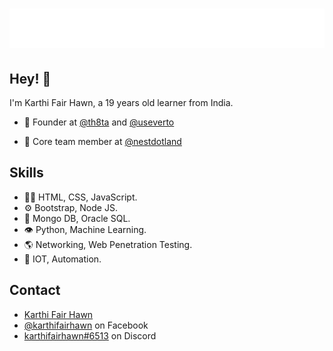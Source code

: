 <h1 align="center">
  <img src="https://raw.githubusercontent.com/karthifairhawn/karthifairhawn/d013bdc9ae0c9ddf969dd218360dac32f1f7f5da/name.svg" alt="Marton Lederer" />
</h1>

## Hey! 👋
I'm Karthi Fair Hawn, a 19 years old learner from India.

- 🧭 Founder at [@th8ta](https://github.com/th8ta) and [@useverto](https://github.com/useverto)

- 👥 Core team member at [@nestdotland](https://github.com/nestdotland)

## Skills
- 👨‍💻 HTML, CSS, JavaScript.
- ⚙️ Bootstrap, Node JS.
- 💽 Mongo DB, Oracle SQL.
- 👁️ Python, Machine Learning.
- 🌎 Networking, Web Penetration Testing.
- 🤖 IOT, Automation.

## Contact
- [Karthi Fair Hawn](https://karthifairhawn.in)
- [@karthifairhawn](https://facebook.com/karthifairhawn) on Facebook
- [karthifairhawn#6513](./) on Discord
